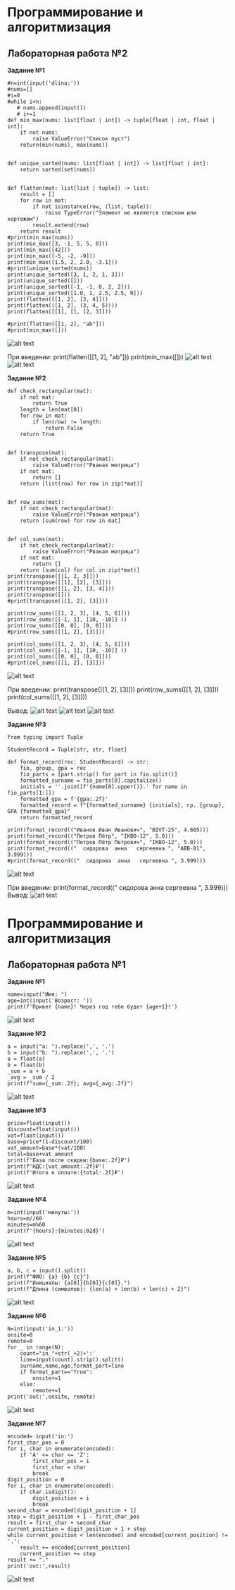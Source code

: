 <h1>Программирование и алгоритмизация</h1>
<h2>Лабораторная работа №2</h2>

**Задание №1**

```
#n=int(input('dlina:'))
#nums=[]
#i=0
#while i<n:
   # nums.append(input())
   # i+=1
def min_max(nums: list[float | int]) -> tuple[float | int, float | int]:
    if not nums:
        raise ValueError("Список пуст")
    return(min(nums), max(nums))


def unique_sorted(nums: list[float | int]) -> list[float | int]:
    return sorted(set(nums))


def flatten(mat: list[list | tuple]) -> list:
    result = []
    for row in mat:
        if not isinstance(row, (list, tuple)):
            raise TypeError("Элемент не является списком или кортежем")
        result.extend(row)
    return result
#print(min_max(nums))
print(min_max([3, -1, 5, 5, 0]))
print(min_max([42]))
print(min_max([-5, -2, -9]))
print(min_max([1.5, 2, 2.0, -3.1]))
#print(unique_sorted(nums))
print(unique_sorted([3, 1, 2, 1, 3]))
print(unique_sorted([]))
print(unique_sorted([-1, -1, 0, 2, 2]))
print(unique_sorted([1.0, 1, 2.5, 2.5, 0]))
print(flatten([[1, 2], [3, 4]]))
print(flatten(([1, 2], (3, 4, 5))))
print(flatten([[1], [], [2, 3]]))

#print(flatten([[1, 2], "ab"]))
#print(min_max([]))
```
![alt text](images/lab02/img.2.1.png)

При введении:
print(flatten([[1, 2], "ab"]))
print(min_max([]))
![alt text](images/lab02/img.2.1.1error.png)
![alt text](images/lab02/img.2.1.2error.png)

**Задание №2**

```
def check_rectangular(mat):
    if not mat:
        return True
    length = len(mat[0])
    for row in mat:
        if len(row) != length:
            return False
    return True


def transpose(mat):
    if not check_rectangular(mat):
        raise ValueError("Рваная матрица")
    if not mat:
        return []
    return [list(row) for row in zip(*mat)]


def row_sums(mat):
    if not check_rectangular(mat):
        raise ValueError("Рваная матрица")
    return [sum(row) for row in mat]


def col_sums(mat):
    if not check_rectangular(mat):
        raise ValueError("Рваная матрица")
    if not mat:
        return []
    return [sum(col) for col in zip(*mat)]
print(transpose([[1, 2, 3]]))
print(transpose([[1], [2], [3]]))
print(transpose([[1, 2], [3, 4]]))
print(transpose([]))
#print(transpose([[1, 2], [3]]))

print(row_sums([[1, 2, 3], [4, 5, 6]]))
print(row_sums([[-1, 1], [10, -10]] ))
print(row_sums([[0, 0], [0, 0]]))
#print(row_sums([[1, 2], [3]]))

print(col_sums([[1, 2, 3], [4, 5, 6]]))
print(col_sums([[-1, 1], [10, -10]] ))
print(col_sums([[0, 0], [0, 0]]))
#print(col_sums([[1, 2], [3]]))
```
![alt text](images/lab02/img.2.2.png)


При введении:
print(transpose([[1, 2], [3]]))
print(row_sums([[1, 2], [3]]))
print(col_sums([[1, 2], [3]]))

Вывод:
![alt text](images/lab02/img.2.2.1error.png)
![alt text](images/lab02/img.2.2.2error.png)
![alt text](images/lab02/img.2.2.3error.png)


**Задание №3**
```
from typing import Tuple

StudentRecord = Tuple[str, str, float]

def format_record(rec: StudentRecord) -> str:
    fio, group, gpa = rec
    fio_parts = [part.strip() for part in fio.split()]
    formatted_surname = fio_parts[0].capitalize()
    initials = ''.join([f'{name[0].upper()}.' for name in fio_parts[1:]])
    formatted_gpa = f'{gpa:.2f}'
    formatted_record = f"{formatted_surname} {initials}, гр. {group}, GPA {formatted_gpa}"
    return formatted_record

print(format_record(("Иванов Иван Иванович", "BIVT-25", 4.605)))
print(format_record(("Петров Пётр", "IKBO-12", 5.0)))
print(format_record(("Петров Пётр Петрович", "IKBO-12", 5.0)))
print(format_record(("  сидорова  анна   сергеевна ", "ABB-01", 3.999)))
#print(format_record(("  сидорова  анна   сергеевна ", 3.999)))
```
![alt text](images/lab02/img.2.3.png)

При введении:
print(format_record(("  сидорова  анна   сергеевна ", 3.999)))
Вывод:
![alt text](images/lab02/img.2.3.error.png)


<h1>Программирование и алгоритмизация</h1>
<h2>Лабораторная работа №1</h2>

**Задание №1**

```
name=input("Имя: ")
age=int(input('Возрвст: '))
print(f'Привет {name}! Через год тебе будет {age+1}!')
```
![alt text](images/lab01/img01.png)

**Задание №2**

```
a = input("a: ").replace(',', '.')
b = input("b: ").replace(',', '.')
a = float(a)
b = float(b)
_sum = a + b
_avg = _sum / 2
print(f"sum={_sum:.2f}; avg={_avg:.2f}")
```
![alt text](images/lab01/img02.png)

**Задание №3**
```
price=float(input())
discount=float(input())
vat=float(input())
base=price*(1-discount/100)
vat_amount=base*(vat/100)
total=base+vat_amount
print(f'База после скидки:{base:.2f}₽')
print(f'НДС:{vat_amount:.2f}₽')
print(f'Итого к оплате:{total:.2f}₽')
```
![alt text](images/lab01/img03.png)

**Задание №4**
```
m=int(input('минуты:'))
hours=m//60
minutes=m%60
print(f'{hours}:{minutes:02d}')
```
![alt text](images/lab01/img04.png)

**Задание №5**
```
a, b, c = input().split()
print(f"ФИО: {a} {b} {c}")
print(f"Инициалы: {a[0]}{b[0]}{c[0]}.")
print(f"Длина (символов): {len(a) + len(b) + len(c) + 2}")
```
![alt text](images/lab01/img05.png)

**Задание №6**
```
N=int(input('in_1:'))
onsite=0
remote=0
for _ in range(N):
    count="in_"+str(_+2)+':'
    line=input(count).strip().split()
    surname,name,age,format_part=line
    if format_part=="True":
        onsite+=1
    else:
        remote+=1
print('out:',onsite, remote)
```
![alt text](images/lab01/img06.png)

**Задание №7**
```
encoded= input('in:')
first_char_pos = 0
for i, char in enumerate(encoded):
    if 'A' <= char <= 'Z':
        first_char_pos = i
        first_char = char
        break
digit_position = 0
for i, char in enumerate(encoded):
    if char.isdigit():
        digit_position = i
        break
second_char = encoded[digit_position + 1]
step = digit_position + 1 - first_char_pos
result = first_char + second_char 
current_position = digit_position + 1 + step
while current_position < len(encoded) and encoded[current_position] != '.':
    result += encoded[current_position]
    current_position += step
result += "." 
print('out:',result)

```
![alt text](images/lab01/img07.png)